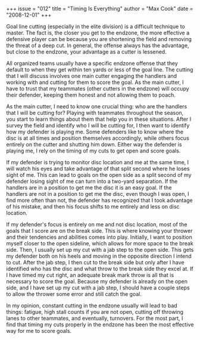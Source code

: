+++
issue = "012"
title = "Timing Is Everything"
author = "Max Cook"
date = "2008-12-01"
+++

Goal line cutting (especially in the elite division) is a difficult technique
to master. The fact is, the closer you get to the endzone, the more effective
a defensive player can be because you are shortening the field and removing
the threat of a deep cut. In general, the offense always has the advantage,
but close to the endzone, your advantage as a cutter is lessened.  
  
All organized teams usually have a specific endzone offense that they default
to when they get within ten yards or less of the goal line. The cutting that I
will discuss involves one main cutter engaging the handlers and working with
and cutting for them to score the goal. As the main cutter, I have to trust
that my teammates (other cutters in the endzone) will occupy their defender,
keeping them honest and not allowing them to poach.  
  
As the main cutter, I need to know one crucial thing: who are the handlers
that I will be cutting for? Playing with teammates throughout the season, you
start to learn things about them that help you in these situations. After I
survey the field and identify who I will be cutting for, I then want to
identify how my defender is playing me. Some defenders like to know where the
disc is at all times and position themselves accordingly, while others focus
entirely on the cutter and shutting him down. Either way the defender is
playing me, I rely on the timing of my cuts to get open and score goals.  
  
If my defender is trying to monitor disc location and me at the same time, I
will watch his eyes and take advantage of that split second where he loses
sight of me. This can lead to goals on the open side as a split second of my
defender losing sight of me can turn into a two-yard separation. If the
handlers are in a position to get me the disc it is an easy goal. If the
handlers are not in a position to get me the disc, even though I was open, I
find more often than not, the defender has recognized that I took advantage of
his mistake, and then his focus shifts to me entirely and less on disc
location.  
  
If my defender's focus is entirely on me and not disc location, most of the
goals that I score are on the break side. This is where knowing your thrower
and their tendencies and abilities comes into play. Initially, I want to
position myself closer to the open sideline, which allows for more space to
the break side. Then, I usually set up my cut with a jab step to the open
side. This gets my defender both on his heels and moving in the opposite
direction I intend to cut. After the jab step, I then cut to the break side
but only after I have identified who has the disc and what throw to the break
side they excel at. If I have timed my cut right, an adequate break mark throw
is all that is necessary to score the goal. Because my defender is already on
the open side, and I have set up my cut with a jab step, I should have a
couple steps to allow the thrower some error and still catch the goal.  
  
In my opinion, constant cutting in the endzone usually will lead to bad
things: fatigue, high stall counts if you are not open, cutting off throwing
lanes to other teammates, and eventually, turnovers. For the most part, I find
that timing my cuts properly in the endzone has been the most effective way
for me to score goals.

